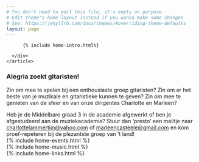 ```yaml
---
# You don't need to edit this file, it's empty on purpose.
# Edit theme's home layout instead if you wanna make some changes
# See: https://jekyllrb.com/docs/themes/#overriding-theme-defaults
layout: page
---
```

<!-- Home -->
  <div class="wrapper style1">
    <article class="container" id="intro">
      <div>

          {% include home-intro.html%}

      </div>
    </article>
  </div>
  <div class="wrapper style1">
    <article class="container">
      <div>
        <h1>Alegria zoekt gitaristen!</h1>
        <p>
        Zin om mee te spelen bij een enthousiaste groep gitaristen? Zin om er het beste van je muzikale en gitaristieke kunnen te geven? Zin om mee te genieten van de sfeer en van onze dirigentes Charlotte en Marleen?
        </p>
        Heb je de Middelbare graad 3 in de academie afgewerkt of ben je afgestudeerd aan de muziekacademie? Stuur dan ‘presto’ een mailtje naar <a href="mailto:charlottelammertijn@yahoo.com">charlottelammertijn@yahoo.com</a>
        of <a href="mailto:marleencasteele@gmail.com">marleencasteele@gmail.com</a> en kom proef-repeteren bij de plezantste groep van ’t land!
      </div>
    </article>
  </div>

  <!-- optredens -->
  <div class="wrapper style2">
    <article id="events">
      {% include home-events.html %}
    </article>
  </div>

  <!-- muziek -->
  <div class="wrapper style1">
    <article id="music">
      {% include home-music.html %}
    </article>
  </div>

  <!-- links -->
  <div class="wrapper style2">
    <article id="links">
      {% include home-links.html %}
    </article>
  </div>
